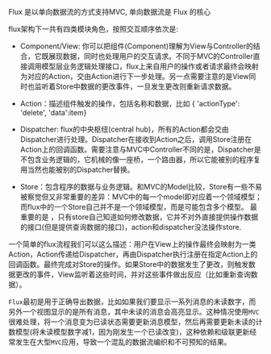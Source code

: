 Flux 是以单向数据流的方式支持MVC, 单向数据流是 Flux 的核心

flux架构下一共有四类模块角色，按照交互顺序依次是:

- Component/View: 你可以把组件(Component)理解为View与Controller的结合，它既展现数据，同时也处理用户的交互请求。不同于MVC的Controller直接调用模型层业务逻辑处理接口，flux上来自用户的操作或者请求最终会映射为对应的Action，交由Action进行下一步处理。另一点需要注意的是View同时也监听着Store中数据的更改事件，一旦发生更改则重新请求数据。

- Action：描述组件触发的操作，包括名称和数据，比如 { 'actionType': 'delete', 'data':item}

- Dispatcher: flux的中央枢纽(central hub)，所有的Action都会交由Dispatcher进行处理。Dispatcher在接收到Action之后，调用Store注册在Action上的回调函数。需要注意与MVC中Controller不同的是，Dispatcher是不包含业务逻辑的，它机械的像一座桥，一个路由器，所以它能被别的程序复用当然也能被别的Dispatcher替换。

- Store：包含程序的数据与业务逻辑。和MVC的Model比较，Store有一些不易被察觉但又非常重要的差异：MVC中的每一个model即对应着一个领域模型；而flux中的一个Store自己并不是一个领域模型，而是可能包含多个模型。 最重要的是 ，只有store自己知道如何修改数据，它并不对外直接提供操作数据的接口(但是提供查询数据的接口)，action和dispatcher没法操作store.

一个简单的flux流程我们可以这么描述：用户在View上的操作最终会映射为一类Action，Action传递给Dispatcher，再由Dispatcher执行注册在指定Action上的回调函数。最终完成对Store的操作。如果Store中的数据发生了更改，则触发数据更改的事件，View监听着这些时间，并对这些事件做出反应（比如重新查询数据）。

<p><code>Flux</code>最初是用于正确导出数据，比如如果我们要显示一系列消息的未读数字，而另外一个视图显示的是所有消息，其中未读的消息会高亮显示。这种情况使用<code>MVC</code>很难处理，将一个消息变为已读状态需要更新消息模型，然后再需要更新未读的计数模型(将未读模型数字减1，因为刚发生一个已读改变)，这种依赖和级联更新经常发生在大型<code>MVC</code>应用，导致一个混乱的数据流编织和不可预知的结果。</p>